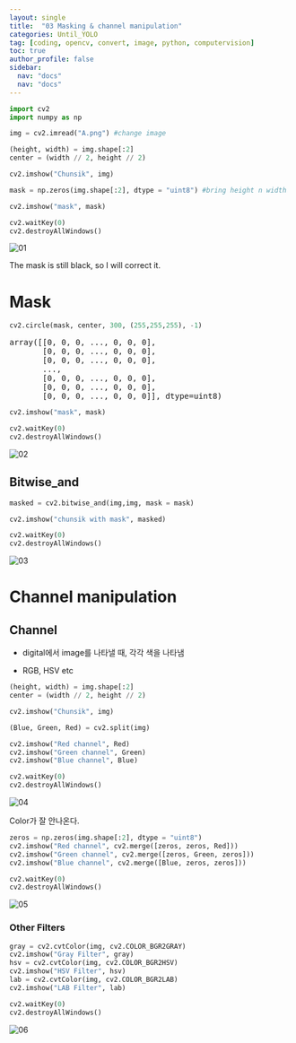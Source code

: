 ```yaml
---
layout: single
title:  "03 Masking & channel manipulation"
categories: Until_YOLO
tag: [coding, opencv, convert, image, python, computervision]
toc: true
author_profile: false
sidebar:
  nav: "docs"
  nav: "docs"
---
```


<head>
  <style>
    table.dataframe {
      white-space: normal;
      width: 100%;
      height: 240px;
      display: block;
      overflow: auto;
      font-family: Arial, sans-serif;
      font-size: 0.9rem;
      line-height: 20px;
      text-align: center;
      border: 0px !important;
    }

    table.dataframe th {
      text-align: center;
      font-weight: bold;
      padding: 8px;
    }

    table.dataframe td {
      text-align: center;
      padding: 8px;
    }

    table.dataframe tr:hover {
      background: #b8d1f3; 
    }

    .output_prompt {
      overflow: auto;
      font-size: 0.9rem;
      line-height: 1.45;
      border-radius: 0.3rem;
      -webkit-overflow-scrolling: touch;
      padding: 0.8rem;
      margin-top: 0;
      margin-bottom: 15px;
      font: 1rem Consolas, "Liberation Mono", Menlo, Courier, monospace;
      color: $code-text-color;
      border: solid 1px $border-color;
      border-radius: 0.3rem;
      word-break: normal;
      white-space: pre;
    }

  .dataframe tbody tr th:only-of-type {
      vertical-align: middle;
  }

  .dataframe tbody tr th {
      vertical-align: top;
  }

  .dataframe thead th {
      text-align: center !important;
      padding: 8px;
  }

  .page__content p {
      margin: 0 0 0px !important;
  }

  .page__content p > strong {
    font-size: 0.8rem !important;
  }

  </style>
</head>



```python
import cv2
import numpy as np
```


```python
img = cv2.imread("A.png") #change image
```


```python
(height, width) = img.shape[:2]
center = (width // 2, height // 2)
```


```python
cv2.imshow("Chunsik", img)
```


```python
mask = np.zeros(img.shape[:2], dtype = "uint8") #bring height n width
```


```python
cv2.imshow("mask", mask)
```


```python
cv2.waitKey(0)
cv2.destroyAllWindows()
```

![01](https://user-images.githubusercontent.com/105587839/203484022-61b93ded-9f6c-492f-9fa2-1577242a9e7c.png)


The mask is still black, so I will correct it.



# Mask



```python
cv2.circle(mask, center, 300, (255,255,255), -1)
```

<pre>
array([[0, 0, 0, ..., 0, 0, 0],
       [0, 0, 0, ..., 0, 0, 0],
       [0, 0, 0, ..., 0, 0, 0],
       ...,
       [0, 0, 0, ..., 0, 0, 0],
       [0, 0, 0, ..., 0, 0, 0],
       [0, 0, 0, ..., 0, 0, 0]], dtype=uint8)
</pre>

```python
cv2.imshow("mask", mask)
```


```python
cv2.waitKey(0)
cv2.destroyAllWindows()
```

![02](https://user-images.githubusercontent.com/105587839/203484033-a5aee101-345b-42af-9312-b30b278e993c.png)



## Bitwise_and



```python
masked = cv2.bitwise_and(img,img, mask = mask)
```


```python
cv2.imshow("chunsik with mask", masked)
```


```python
cv2.waitKey(0)
cv2.destroyAllWindows()
```

![03](https://user-images.githubusercontent.com/105587839/203484048-26148eff-f64c-47ac-b548-5086d70dad0f.png)



# Channel manipulation


## Channel

 - digital에서 image를 나타낼 때, 각각 색을 나타냄

 - RGB, HSV etc



```python
(height, width) = img.shape[:2]
center = (width // 2, height // 2)
```


```python
cv2.imshow("Chunsik", img)
```


```python
(Blue, Green, Red) = cv2.split(img)
```


```python
cv2.imshow("Red channel", Red)
cv2.imshow("Green channel", Green)
cv2.imshow("Blue channel", Blue)
```


```python
cv2.waitKey(0)
cv2.destroyAllWindows()
```

![04](https://user-images.githubusercontent.com/105587839/203484065-a0d803ab-7b09-421f-af0b-6598fb90e170.png)



Color가 잘 안나온다.  



```python
zeros = np.zeros(img.shape[:2], dtype = "uint8")
cv2.imshow("Red channel", cv2.merge([zeros, zeros, Red]))
cv2.imshow("Green channel", cv2.merge([zeros, Green, zeros]))
cv2.imshow("Blue channel", cv2.merge([Blue, zeros, zeros]))
```


```python
cv2.waitKey(0)
cv2.destroyAllWindows()
```

![05](https://user-images.githubusercontent.com/105587839/203484074-c71011ba-8fb7-4aca-92d5-718af582ff62.png)



### Other Filters



```python
gray = cv2.cvtColor(img, cv2.COLOR_BGR2GRAY)
cv2.imshow("Gray Filter", gray)
hsv = cv2.cvtColor(img, cv2.COLOR_BGR2HSV)
cv2.imshow("HSV Filter", hsv)
lab = cv2.cvtColor(img, cv2.COLOR_BGR2LAB)
cv2.imshow("LAB Filter", lab)
```


```python
cv2.waitKey(0)
cv2.destroyAllWindows()
```

![06](https://user-images.githubusercontent.com/105587839/203484086-bcd5398e-bab4-44c7-8d04-6ae35be34e13.png)




```python
```
